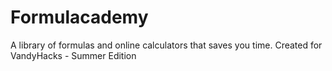 # Formulacademy
A library of formulas and online calculators that saves you time.
Created for VandyHacks - Summer Edition
